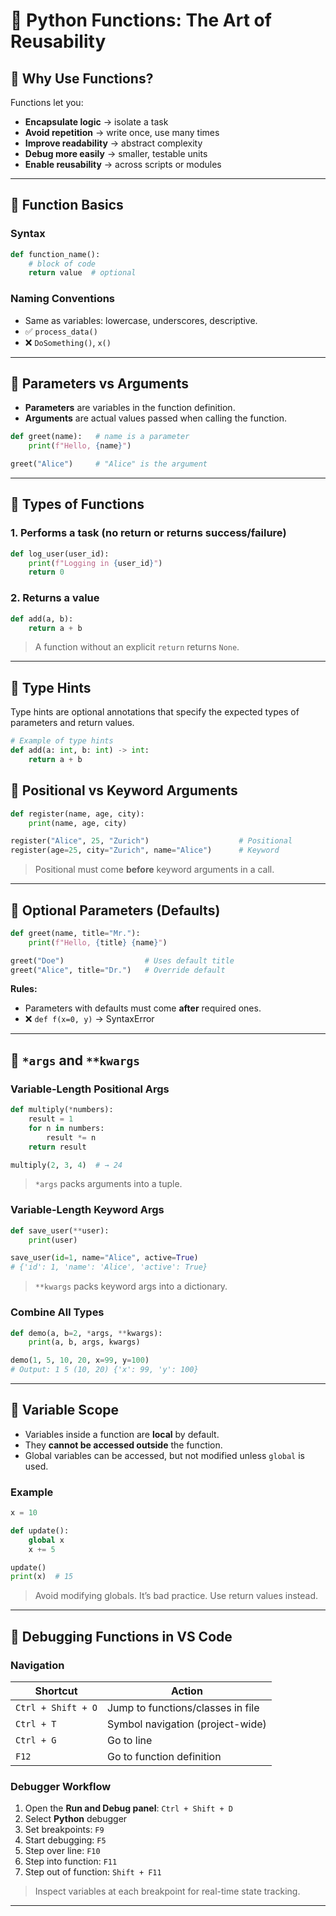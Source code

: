 # 🧠 Python Functions: The Art of Reusability

## 🔹 Why Use Functions?

Functions let you:
- **Encapsulate logic** → isolate a task
- **Avoid repetition** → write once, use many times
- **Improve readability** → abstract complexity
- **Debug more easily** → smaller, testable units
- **Enable reusability** → across scripts or modules

---

## 🔹 Function Basics

### Syntax

```python
def function_name():
    # block of code
    return value  # optional
```

### Naming Conventions
- Same as variables: lowercase, underscores, descriptive.
- ✅ `process_data()`  
- ❌ `DoSomething()`, `x()`

---

## 🔹 Parameters vs Arguments

- **Parameters** are variables in the function definition.
- **Arguments** are actual values passed when calling the function.

```python
def greet(name):   # name is a parameter
    print(f"Hello, {name}")

greet("Alice")     # "Alice" is the argument
```

---

## 🔹 Types of Functions

### 1. Performs a task (no return or returns success/failure)
```python
def log_user(user_id):
    print(f"Logging in {user_id}")
    return 0
```

### 2. Returns a value
```python
def add(a, b):
    return a + b
```

> A function without an explicit `return` returns `None`.

---

## 🔹 Type Hints
Type hints are optional annotations that specify the expected types of parameters and return values.

```python
# Example of type hints
def add(a: int, b: int) -> int:
    return a + b
```
## 🔹 Positional vs Keyword Arguments

```python
def register(name, age, city):
    print(name, age, city)

register("Alice", 25, "Zurich")                    # Positional
register(age=25, city="Zurich", name="Alice")      # Keyword
```

> Positional must come **before** keyword arguments in a call.

---

## 🔹 Optional Parameters (Defaults)

```python
def greet(name, title="Mr."):
    print(f"Hello, {title} {name}")

greet("Doe")                  # Uses default title
greet("Alice", title="Dr.")   # Override default
```

**Rules:**
- Parameters with defaults must come **after** required ones.
- ❌ `def f(x=0, y)` → SyntaxError

---

## 🔹 `*args` and `**kwargs`

### Variable-Length Positional Args

```python
def multiply(*numbers):
    result = 1
    for n in numbers:
        result *= n
    return result

multiply(2, 3, 4)  # → 24
```

> `*args` packs arguments into a tuple.

### Variable-Length Keyword Args

```python
def save_user(**user):
    print(user)

save_user(id=1, name="Alice", active=True)
# {'id': 1, 'name': 'Alice', 'active': True}
```

> `**kwargs` packs keyword args into a dictionary.

### Combine All Types

```python
def demo(a, b=2, *args, **kwargs):
    print(a, b, args, kwargs)

demo(1, 5, 10, 20, x=99, y=100)
# Output: 1 5 (10, 20) {'x': 99, 'y': 100}
```

---

## 🔹 Variable Scope

- Variables inside a function are **local** by default.
- They **cannot be accessed outside** the function.
- Global variables can be accessed, but not modified unless `global` is used.

### Example

```python
x = 10

def update():
    global x
    x += 5

update()
print(x)  # 15
```

> Avoid modifying globals. It’s bad practice. Use return values instead.

---

## 🔹 Debugging Functions in VS Code

### Navigation
| Shortcut            | Action                                |
|---------------------|----------------------------------------|
| `Ctrl + Shift + O`  | Jump to functions/classes in file      |
| `Ctrl + T`          | Symbol navigation (project-wide)       |
| `Ctrl + G`          | Go to line                             |
| `F12`               | Go to function definition              |

### Debugger Workflow
1. Open the **Run and Debug panel**: `Ctrl + Shift + D`
2. Select **Python** debugger
3. Set breakpoints: `F9`
4. Start debugging: `F5`
5. Step over line: `F10`
6. Step into function: `F11`
7. Step out of function: `Shift + F11`

> Inspect variables at each breakpoint for real-time state tracking.

---
